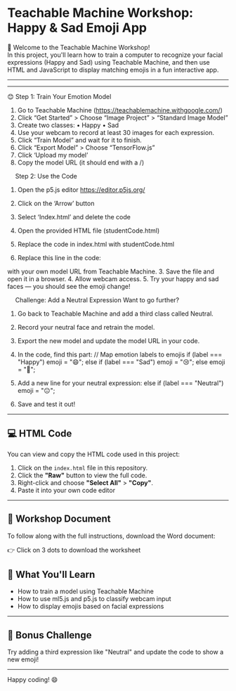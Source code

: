 # Teachable Machine Workshop: Happy & Sad Emoji App

👋 Welcome to the Teachable Machine Workshop!  
In this project, you'll learn how to train a computer to recognize your facial expressions (Happy and Sad) using Teachable Machine, and then use HTML and JavaScript to display matching emojis in a fun interactive app.

---
________________________________________
😊 Step 1: Train Your Emotion Model
1.	Go to Teachable Machine (https://teachablemachine.withgoogle.com/)
2.	Click “Get Started” > Choose “Image Project” > “Standard Image Model”
3.	Create two classes:
•	Happy
•	Sad
4.	Use your webcam to record at least 30 images for each expression.
5.	Click “Train Model” and wait for it to finish.
6.	Click “Export Model” > Choose “TensorFlow.js”
7.	Click ‘Upload my model’
8.	Copy the model URL (it should end with a /)
 
 
Step 2: Use the Code
1.	Open the p5.js editor https://editor.p5js.org/
2.	Click on the ‘Arrow’ button

 


3.	Select ‘Index.html’ and delete the code
4.	Open the provided HTML file (studentCode.html)
5.	Replace the code in index.html with studentCode.html
6.	Replace this line in the code:

 
with your own model URL from Teachable Machine.
3.	Save the file and open it in a browser.
4.	Allow webcam access.
5.	Try your happy and sad faces — you should see the emoji change!

 
Challenge: Add a Neutral Expression
Want to go further?
1.	Go back to Teachable Machine and add a third class called Neutral.
2.	Record your neutral face and retrain the model.
3.	Export the new model and update the model URL in your code.
4.	In the code, find this part:
// Map emotion labels to emojis
      if (label === "Happy") emoji = "😄";
      else if (label === "Sad") emoji = "😢";
      else emoji = "🤖";

5.	Add a new line for your neutral expression:
else if (label === "Neutral") emoji = "😐";

6.	Save and test it out!


---

## 💻 HTML Code

You can view and copy the HTML code used in this project:

1. Click on the `index.html` file in this repository.
2. Click the **"Raw"** button to view the full code.
3. Right-click and choose **"Select All"** > **"Copy"**.
4. Paste it into your own code editor 

---

## 📄 Workshop Document

To follow along with the full instructions, download the Word document:

👉 Click on 3 dots to download the worksheet

## 🚀 What You'll Learn

- How to train a model using Teachable Machine
- How to use ml5.js and p5.js to classify webcam input
- How to display emojis based on facial expressions
---

## 🧠 Bonus Challenge

Try adding a third expression like "Neutral" and update the code to show a new emoji!

---

Happy coding! 😄
